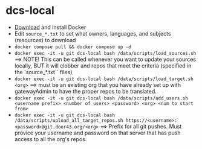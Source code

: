 # dcs-local

* [Download](https://www.docker.com/get-started/x``) and install Docker
* Edit `source_*.txt` to set what owners, languages, and subjects (resources) to download
* `docker compose pull && docker compose up -d`
* `docker exec -it -u git dcs-local bash /data/scripts/load_sources.sh` ==> NOTE! This can be called whenever you want to update your sources locally, BUT it will clobber and repos that meet the criteria (specified in the `source_*.txt`` files)
* `docker exec -it -u git dcs-local bash /data/scripts/load_target.sh <org>` ==> must be an existing org that you have already set up with gatewayAdmin to have the proper repos to be translated.
* `docker exec -it -u git dcs-local bash /data/scripts/add_users.sh <username prefix> <number of users> <password> <org> <num to start from>`
* `docker exec -it -u git dcs-local bash /data/scripts/upload_all_target_repos.sh https://<username>:<password>@git.door43.org/<org>` ==> Prefix for all git pushes. Must provice your username and password on that server that has push access to all the org's repos.


